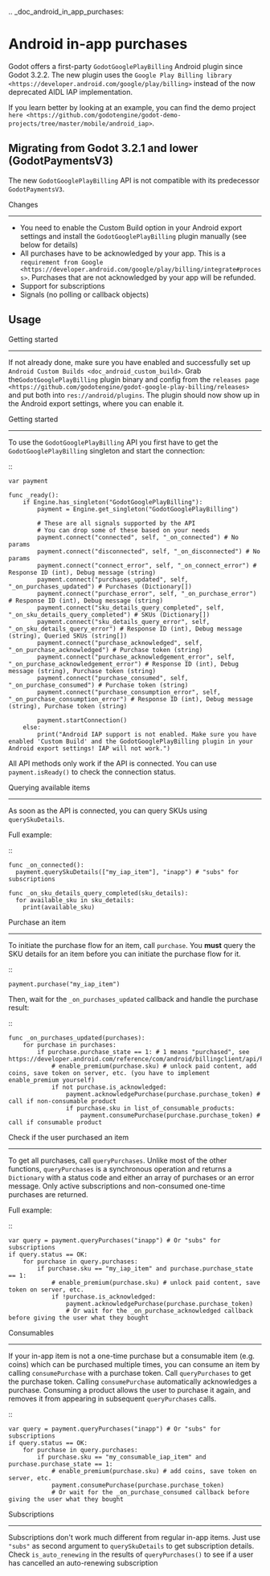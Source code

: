 .. _doc_android_in_app_purchases:

Android in-app purchases
========================

Godot offers a first-party `GodotGooglePlayBilling` Android plugin since Godot 3.2.2.
The new plugin uses the `Google Play Billing library <https://developer.android.com/google/play/billing>`
instead of the now deprecated AIDL IAP implementation.

If you learn better by looking at an example, you can find the demo project
`here <https://github.com/godotengine/godot-demo-projects/tree/master/mobile/android_iap>`.


Migrating from Godot 3.2.1 and lower (GodotPaymentsV3)
------------------------------------------------------

The new `GodotGooglePlayBilling` API is not compatible with its predecessor `GodotPaymentsV3`.

Changes
*******

- You need to enable the Custom Build option in your Android export settings and install
  the `GodotGooglePlayBilling` plugin manually (see below for details)
- All purchases have to be acknowledged by your app. This is a
  `requirement from Google <https://developer.android.com/google/play/billing/integrate#process>`.
  Purchases that are not acknowledged by your app will be refunded.
- Support for subscriptions
- Signals (no polling or callback objects)


Usage
-----

Getting started
***************

If not already done, make sure you have enabled and successfully set up `Android Custom Builds <doc_android_custom_build>`.
Grab the`GodotGooglePlayBilling` plugin binary and config from the `releases page <https://github.com/godotengine/godot-google-play-billing/releases>`
and put both into `res://android/plugins`.
The plugin should now show up in the Android export settings, where you can enable it.


Getting started
***************

To use the `GodotGooglePlayBilling` API you first have to get the `GodotGooglePlayBilling`
singleton and start the connection:

::

    var payment

    func _ready():
        if Engine.has_singleton("GodotGooglePlayBilling"):
            payment = Engine.get_singleton("GodotGooglePlayBilling")

            # These are all signals supported by the API
            # You can drop some of these based on your needs
            payment.connect("connected", self, "_on_connected") # No params
            payment.connect("disconnected", self, "_on_disconnected") # No params
            payment.connect("connect_error", self, "_on_connect_error") # Response ID (int), Debug message (string)
            payment.connect("purchases_updated", self, "_on_purchases_updated") # Purchases (Dictionary[])
            payment.connect("purchase_error", self, "_on_purchase_error") # Response ID (int), Debug message (string)
            payment.connect("sku_details_query_completed", self, "_on_sku_details_query_completed") # SKUs (Dictionary[])
            payment.connect("sku_details_query_error", self, "_on_sku_details_query_error") # Response ID (int), Debug message (string), Queried SKUs (string[])
            payment.connect("purchase_acknowledged", self, "_on_purchase_acknowledged") # Purchase token (string)
            payment.connect("purchase_acknowledgement_error", self, "_on_purchase_acknowledgement_error") # Response ID (int), Debug message (string), Purchase token (string)
            payment.connect("purchase_consumed", self, "_on_purchase_consumed") # Purchase token (string)
            payment.connect("purchase_consumption_error", self, "_on_purchase_consumption_error") # Response ID (int), Debug message (string), Purchase token (string)

            payment.startConnection()
        else:
            print("Android IAP support is not enabled. Make sure you have enabled 'Custom Build' and the GodotGooglePlayBilling plugin in your Android export settings! IAP will not work.")

All API methods only work if the API is connected. You can use `payment.isReady()` to check the connection status.


Querying available items
************************

As soon as the API is connected, you can query SKUs using `querySkuDetails`.

Full example:

::

    func _on_connected():
      payment.querySkuDetails(["my_iap_item"], "inapp") # "subs" for subscriptions

    func _on_sku_details_query_completed(sku_details):
      for available_sku in sku_details:
        print(available_sku)


Purchase an item
****************

To initiate the purchase flow for an item, call `purchase`.
You **must** query the SKU details for an item before you can
initiate the purchase flow for it.

::

    payment.purchase("my_iap_item")

Then, wait for the `_on_purchases_updated` callback and handle the purchase result:

::

    func _on_purchases_updated(purchases):
        for purchase in purchases:
            if purchase.purchase_state == 1: # 1 means "purchased", see https://developer.android.com/reference/com/android/billingclient/api/Purchase.PurchaseState#constants_1
                # enable_premium(purchase.sku) # unlock paid content, add coins, save token on server, etc. (you have to implement enable_premium yourself)
                if not purchase.is_acknowledged:                                        
                    payment.acknowledgePurchase(purchase.purchase_token) # call if non-consumable product
                    if purchase.sku in list_of_consumable_products:
                        payment.consumePurchase(purchase.purchase_token) # call if consumable product


Check if the user purchased an item
***********************************

To get all purchases, call `queryPurchases`. Unlike most of the other functions, `queryPurchases` is
a synchronous operation and returns a `Dictionary` with a status code
and either an array of purchases or an error message. Only active subscriptions and non-consumed one-time purchases are returned.

Full example:

::

    var query = payment.queryPurchases("inapp") # Or "subs" for subscriptions
    if query.status == OK:
        for purchase in query.purchases:
            if purchase.sku == "my_iap_item" and purchase.purchase_state == 1:
                # enable_premium(purchase.sku) # unlock paid content, save token on server, etc.
                if !purchase.is_acknowledged:
                    payment.acknowledgePurchase(purchase.purchase_token)
                    # Or wait for the _on_purchase_acknowledged callback before giving the user what they bought


Consumables
***********

If your in-app item is not a one-time purchase but a consumable item (e.g. coins) which can be purchased
multiple times, you can consume an item by calling `consumePurchase` with a purchase token.
Call `queryPurchases` to get the purchase token. Calling `consumePurchase` automatically
acknowledges a purchase.
Consuming a product allows the user to purchase it again, and removes it from appearing in subsequent `queryPurchases` calls.

::

    var query = payment.queryPurchases("inapp") # Or "subs" for subscriptions
    if query.status == OK:
        for purchase in query.purchases:
            if purchase.sku == "my_consumable_iap_item" and purchase.purchase_state == 1:
                # enable_premium(purchase.sku) # add coins, save token on server, etc.
                payment.consumePurchase(purchase.purchase_token)
                # Or wait for the _on_purchase_consumed callback before giving the user what they bought

Subscriptions
*************

Subscriptions don't work much different from regular in-app items. Just use `"subs"` as second
argument to `querySkuDetails` to get subscription details.
Check `is_auto_renewing` in the results of `queryPurchases()` to see if a
user has cancelled an auto-renewing subscription
